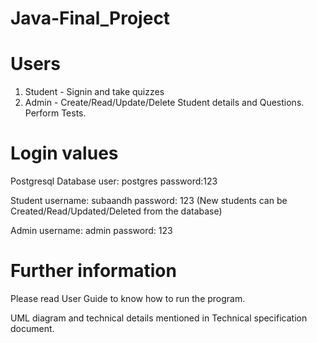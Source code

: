 # Java-Final_Project

# Users
1. Student - Signin and take quizzes
2. Admin - Create/Read/Update/Delete Student details and Questions. Perform Tests.

# Login values
Postgresql Database user: postgres password:123

Student username: subaandh password: 123 (New students can be Created/Read/Updated/Deleted from the database)

Admin username: admin password: 123

# Further information
Please read User Guide to know how to run the program.

UML diagram and technical details mentioned in Technical specification document.
